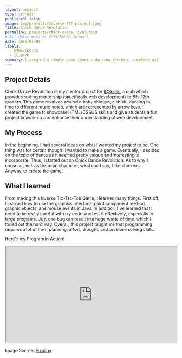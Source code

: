 ```yaml
---
layout: project
type: project
published: false
image: img/projects/Inverse-TTT-project.jpeg
title: Chick Dance Revolution
permalink: projects/chick-dance-revolution
# All dates must be YYYY-MM-DD format!
date: 2023-02-01
labels:
  - HTML/CSS/JS
  - ICSpark
summary: I created a simple game about a dancing chicken, complete with instructions on how to create it.
---
```


## Project Details
Chick Dance Revolution is my mentor project for [ICSpark](https://icspark.github.io/people.html), a club which provides coding mentorship (specifically web development) to 6th-12th graders.
This game revolves around a baby chicken, a chick, dancing in time to different music notes, which are represented by arrow keys. I created the game to showcase HTML/CSS/JS skills and give students a fun project to work on and enhance their understanding of web development.

## My Process

In the beginning, I had several ideas on what I wanted my project to be. One thing was for certain though: I wanted to make a game. Eventually, I decided on the topic of dance as it seemed pretty unique and interesting to incorporate.
Thus, I started out on Chick Dance Revolution. As to why I chose a chick as the main character, what can I say, I like chickens. Anyway, to create the game,

## What I learned

From making this inverse Tic-Tac-Toe Game, I learned many things. First off, I learned how to use the graphics interface, paint component method, graphic objects, and mouse events in Java. In addition, I've learned that I need to be really careful with my code and test it effectively, especially in large programs. Just one bug can result in a huge waste of time, which I found out the hard way. Overall, this project taught me that programming requires a lot of time, planning, effort, thought, and problem-solving skills.

Here's my Program in Action!
<div class="embed" data-source="youtube" data-id="8B_nxzSea84" >
</div>

<div class="embed-responsive embed-responsive-16by9">
<iframe width="560" height="315" src="https://youtube.com/embed/8B_nxzSea84" allow="autoplay; encrypted-media" allowfullscreen></iframe>
 </div>


Image Source: [Pixabay](https://pixabay.com/illustrations/game-tic-tac-toe-play-drawing-944386/)
